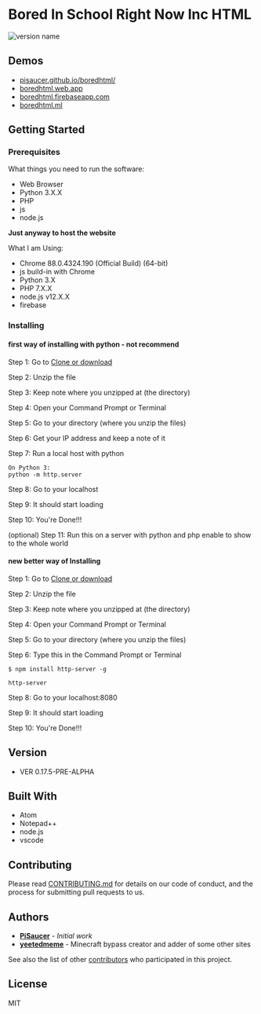 
# Bored In School Right Now Inc HTML

![version name](https://img.shields.io/badge/version-VER%200.17.5--PRE--ALPHA-blue)

## Demos
- [pisaucer.github.io/boredhtml/](https://pisaucer.github.io/boredhtml/)
- [boredhtml.web.app](https://boredhtml.web.app/)
- [boredhtml.firebaseapp.com](https://boredhtml.firebaseapp.com/)
- [boredhtml.ml](https://boredhtml.ml/)

## Getting Started

### Prerequisites
What things you need to run the software:

- Web Browser
- Python 3.X.X
- PHP
- js
- node.js

**Just anyway to host the website**

What I am Using:

- Chrome 88.0.4324.190 (Official Build) (64-bit)
- js build-in with Chrome
- Python 3.X
- PHP 7.X.X
- node.js v12.X.X
- firebase

### Installing

#### first way of installing with python - not recommend

Step 1: Go to [Clone or download](https://github.com/PiSaucer/boredhtml/archive/master.zip)

Step 2: Unzip the file

Step 3: Keep note where you unzipped at (the directory)

Step 4: Open your Command Prompt or Terminal

Step 5: Go to your directory (where you unzip the files)

Step 6: Get your IP address and keep a note of it

Step 7: Run a local host with python

```
On Python 3:
python -m http.server
```

Step 8: Go to your localhost

Step 9: It should start loading

Step 10: You're Done!!!

(optional) Step 11: Run this on a server with python and php enable to show to the whole world

#### new better way of Installing

Step 1: Go to [Clone or download](https://github.com/PiSaucer/boredhtml/archive/master.zip)

Step 2: Unzip the file

Step 3: Keep note where you unzipped at (the directory)

Step 4: Open your Command Prompt or Terminal

Step 5: Go to your directory (where you unzip the files)

Step 6: Type this in the Command Prompt or Terminal

```
$ npm install http-server -g
```

```
http-server
```

Step 8: Go to your localhost:8080

Step 9: It should start loading

Step 10: You're Done!!!


## Version
- VER 0.17.5-PRE-ALPHA

## Built With
- Atom
- Notepad++
- node.js
- vscode

## Contributing

Please read [CONTRIBUTING.md](CONTRIBUTING.md) for details on our code of conduct, and the process for submitting pull requests to us.

## Authors

- **[PiSaucer](https://github.com/PiSaucer)** - *Initial work*
- **[yeetedmeme](https://github.com/yeetedmeme)** - Minecraft bypass creator and adder of some other sites

See also the list of other [contributors](https://github.com/PiSaucer/boredhtml/contributors) who participated in this project.


## License

MIT
